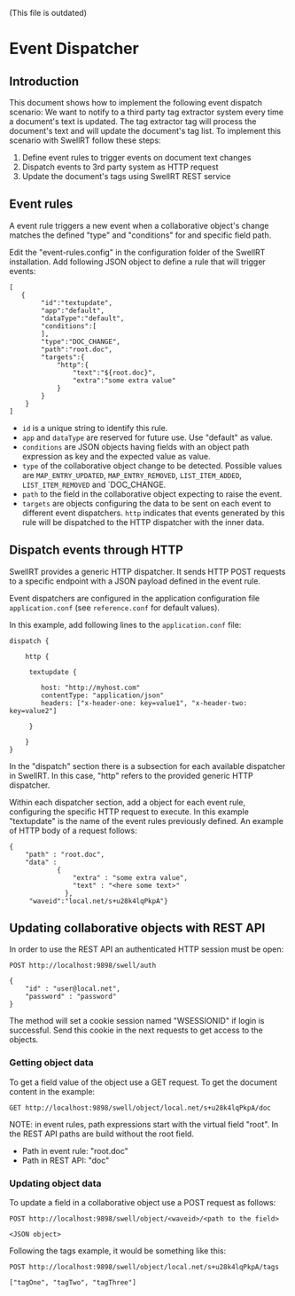(This file is outdated)
# Event Dispatcher

## Introduction

This document shows how to implement the following event dispatch scenario:
We want to notify to a third party tag extractor system every time a document's text is updated.
The tag extractor tag will process the document's text and will update the document's tag list.
To implement this scenario with SwellRT follow these steps:

1) Define event rules to trigger events on document text changes
2) Dispatch events to 3rd party system as HTTP request
3) Update the document's tags using SwellRT REST service

## Event rules

A event rule triggers a new event when a collaborative object's change matches the defined "type" and "conditions" for and specific field path.

Edit the "event-rules.config" in the configuration folder of the SwellRT installation.
Add following JSON object to define a rule that will trigger events:

```
[
   {
        "id":"textupdate",
        "app":"default",
        "dataType":"default",
        "conditions":[
        ],
        "type":"DOC_CHANGE",
        "path":"root.doc",
        "targets":{
            "http":{
                "text":"${root.doc}",
                "extra":"some extra value"
            }
        }
    }
]
```

- `id` is a unique string to identify this rule.
- `app` and `dataType` are reserved for future use. Use "default" as value.
- `conditions` are JSON objects having fields with an object path expression as key and the expected value as value.
- `type` of the collaborative object change to be detected. Possible values are `MAP_ENTRY_UPDATED`, `MAP_ENTRY_REMOVED`, `LIST_ITEM_ADDED`, `LIST_ITEM_REMOVED` and `DOC_CHANGE.
- `path` to the field in the collaborative object expecting to raise the event.
- `targets` are objects configuring the data to be sent on each event to different event dispatchers. `http` indicates that events generated by this rule will be dispatched to the HTTP dispatcher with the inner data.

## Dispatch events through HTTP

SwellRT provides a generic HTTP dispatcher. It sends HTTP POST requests to a specific endpoint with a JSON payload defined in the event rule.

Event dispatchers are configured in the application configuration file `application.conf` (see `reference.conf` for default values).

In this example, add following lines to the `application.conf` file:

```
dispatch {

	http {

	 textupdate {

		host: "http://myhost.com"
		contentType: "application/json"
		headers: ["x-header-one: key=value1", "x-header-two: key=value2"]		

	 }

	}
}
```

In the "dispatch" section there is a subsection for each available dispatcher in SwellRT. In this case, "http" refers to the provided generic HTTP dispatcher.

Within each dispatcher section, add a object for each event rule, configuring the specific HTTP request to execute.
In this example "textupdate" is the name of the event rules previously defined. An example of HTTP body of a request follows:

```
{
	"path" : "root.doc",
	"data" :
			{
				"extra" : "some extra value",
				"text" : "<here some text>"
			  },			  
	 "waveid":"local.net/s+u28k4lqPkpA"}
```

## Updating collaborative objects with REST API

In order to use the REST API an authenticated HTTP session must be open:

```
POST http://localhost:9898/swell/auth

{
	"id" : "user@local.net",
	"password" : "password"
}
```
The method will set a cookie session named "WSESSIONID" if login is successful.
Send this cookie in the next requests to get access to the objects.

### Getting object data

To get a field value of the object use a GET request. To get the document content in the example:

```
GET http://localhost:9898/swell/object/local.net/s+u28k4lqPkpA/doc
```

NOTE: in event rules, path expressions start with the virtual field "root". In the REST API paths are build without the root field.

- Path in event rule: "root.doc"
- Path in REST API: "doc"

### Updating object data

To update a field in a collaborative object use a POST request as follows:

```
POST http://localhost:9898/swell/object/<waveid>/<path to the field>

<JSON object>
```

Following the tags example, it would be something like this:

```
POST http://localhost:9898/swell/object/local.net/s+u28k4lqPkpA/tags

["tagOne", "tagTwo", "tagThree"]
```
